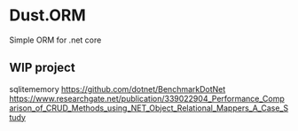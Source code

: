 # Dust.ORM
Simple ORM for .net core

## WIP project
sqlitememory
https://github.com/dotnet/BenchmarkDotNet
https://www.researchgate.net/publication/339022904_Performance_Comparison_of_CRUD_Methods_using_NET_Object_Relational_Mappers_A_Case_Study